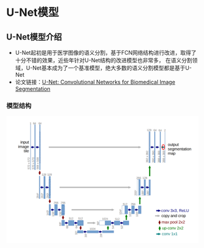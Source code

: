 # U-Net模型

## U-Net模型介绍

* U-Net起初是用于医学图像的语义分割，基于FCN网络结构进行改进，取得了十分不错的效果，近些年针对U-Net结构的改进模型也非常多，
  在语义分割领域，U-Net基本成为了一个基准模型，绝大多数的语义分割模型都是基于U-Net
* 论文链接：[U-Net: Convolutional Networks for Biomedical Image Segmentation](https://arxiv.org/abs/1505.04597)

### 模型结构

![U-Net模型结构图](/introduction/resources/UNet.png)
